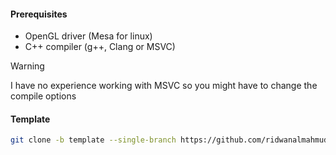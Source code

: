 #### Prerequisites
- OpenGL driver (Mesa for linux)
- C++ compiler (g++, Clang or MSVC)
> [!WARNING]
> I have no experience working with MSVC so you might have to change the compile options

#### Template
```bash
git clone -b template --single-branch https://github.com/ridwanalmahmud/openglbasics.git
```
